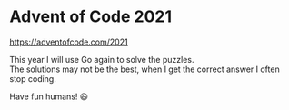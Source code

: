 # Advent of Code 2021
https://adventofcode.com/2021

This year I will use Go again to solve the puzzles.  
The solutions may not be the best, when I get the correct answer I often stop coding.  

Have fun humans! :smiley:
